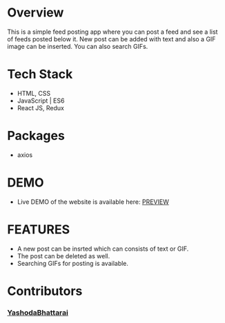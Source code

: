 # Overview
  This is a simple feed posting app where you can post a feed and see a list of feeds posted below it. New post can be added with text and also a GIF image can be inserted. You can also search GIFs. 

# Tech Stack
- HTML, CSS 
- JavaScript | ES6
- React JS, Redux

# Packages
- axios

# DEMO
- Live DEMO of the website is available here: [PREVIEW](https://focused-cray-371689.netlify.app/)

# FEATURES
- A new post can be insrted which can consists of text or GIF.
- The post can be deleted as well.
- Searching GIFs for posting is available.    

# Contributors
  ### [YashodaBhattarai](https://github.com/Yashu1205)
